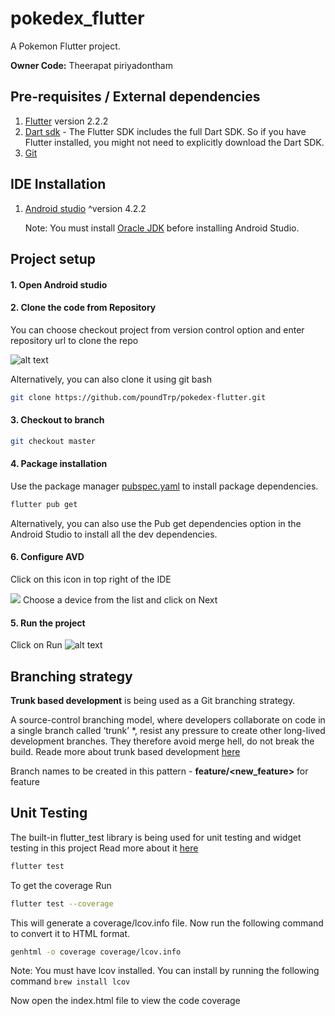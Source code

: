 # pokedex_flutter

A Pokemon Flutter project.

**Owner Code:** Theerapat piriyadontham

## Pre-requisites / External dependencies

1. [Flutter](https://flutter.dev/docs/get-started/install) version 2.2.2
2. [Dart sdk](https://dart.dev/get-dart) - The Flutter SDK includes the full Dart SDK. So if you have Flutter installed, you might not need to explicitly download the Dart SDK.
3. [Git]()

## IDE Installation
1. [Android studio](https://developer.android.com/) ^version 4.2.2

   Note: You must install [Oracle JDK](https://www.oracle.com/in/java/technologies/javase/javase-jdk8-downloads.html) before installing Android Studio.


## Project setup
#### 1. Open Android studio

#### 2. Clone the code from Repository
You can choose checkout project from version control option and enter repository url to clone the repo

![alt text](https://www.mathworks.com/help/supportpkg/android/ug/android_landing_check_update.png)

Alternatively, you can also clone it using git bash
```sh
git clone https://github.com/poundTrp/pokedex-flutter.git
```
#### 3. Checkout to branch
```sh
git checkout master
```
#### 4. Package installation

Use the package manager [pubspec.yaml]() to install package dependencies. 

```bash
flutter pub get
```
Alternatively, you can also use the Pub get dependencies option in the Android Studio to install all the dev dependencies.

#### 6. Configure AVD
Click on this icon in top right of the IDE

![](https://www.tektutorialshub.com/wp-content/uploads/2018/08/Open-AVD-Manager-in-Android-Studio.png)
Choose a device from the list and click on Next

#### 5. Run the project
Click on Run ![alt text](https://i.stack.imgur.com/CSKBM.png)

## Branching strategy
**Trunk based development** is being used as a Git branching strategy.

A source-control branching model, where developers collaborate on code in a single branch called ‘trunk’ *, resist any pressure to create other long-lived development branches. They therefore avoid merge hell, do not break the build. Reade more about trunk based development [here](https://trunkbaseddevelopment.com/)

Branch names to be created in this pattern - **feature/<new_feature>** for feature


## Unit Testing
The built-in flutter_test library is being used for unit testing and widget testing in this project
Read more about it [here](https://api.flutter.dev/flutter/flutter_test/flutter_test-library.html)

```sh
flutter test
```

To get the coverage Run
```sh
flutter test --coverage
```
This will generate a coverage/lcov.info file. Now run the following command to convert it to HTML format.
```sh
genhtml -o coverage coverage/lcov.info
```

Note: You must have lcov installed. You can install by running the following command
      ```
      brew install lcov
      ```
      
Now open the index.html file to view the code coverage
